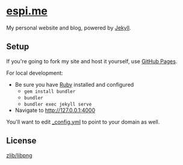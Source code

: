 # [espi.me][espi.me]

My personal website and blog, powered by [Jekyll][jekyll].

## Setup

If you're going to fork my site and host it yourself, use [GitHub Pages][github-pages].

For local development:

- Be sure you have [Ruby][ruby] installed and configured
  - `gem install bundler`
  - `bundler`
  - `bundler exec jekyll serve`
- Navigate to <http://127.0.0.1:4000>

You'll want to edit [\_config.yml][config.yml] to point to your domain as well.

## License

[zlib/libpng][license]

[config.yml]: _config.yml "Hyperlink to _config.yml"
[github-pages]: https://pages.github.com/ "Hyperlink to GitHub pages."
[jekyll]: https://jekyllrb.com "Hyperlink to Jekyll's website."
[ruby]: https://www.ruby-lang.org/en/documentation/installation/ "Guide on how to install Ruby."
[espi.me]: https://espi.me "Hyperlink to espi (dot) me."
[license]: LICENSE.md "A link to the zlib/libpng license."
